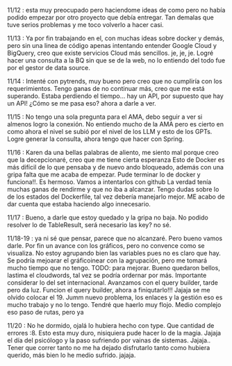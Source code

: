 11/12 : esta muy preocupado pero haciendome ideas de como
pero no había podido empezar por otro proyecto que debía entregar. Tan demalas que tuve serios 
problemas y me toco volverlo a hacer casi. 

11/13 : Ya por fin trabajando en el, con muchas ideas sobre docker y demás, pero sin una linea de código
apenas intentando entender Google Cloud y BigQuery, creo que existe servicios Cloud más sencillos. je, je, je.
Logré hacer una consulta a la BQ sin que se de la web, no lo entiendo del todo fue por el gestor de data source.

11/14 : Intenté con pytrends, muy bueno pero creo que no cumpliría con los requerimientos.
Tengo ganas de no continuar más, creo que me está superando. 
Estaba perdiendo el tiempo... hay un API, por supuesto que hay un API! ¿Cómo se me pasa eso? ahora a darle a ver.

11/15 : No tengo una sola pregunta para el AMA, debo seguir a ver si almenos logro la conexión. 
No entiendo mucho de la AMA pero es cierto en como ahora el nivel se subió por el nivel de los LLM y esto de los GPTs.
Logre generar la consulta, ahora tengo que hacer con Spring.

11/16 : Karen da una bellas palabras de aliento, me siento mal porque creo que la decepcionaré, creo que me tiene cierta esperanza
Esto de Docker es más difícil de lo que pensaba y de nuevo ando bloqueado, además con una gripa falta
que me acaba de empezar. 
Pude terminar lo de docker y funciona!!. Es hermoso. Vamos a intentarlos con github
La verdad tenía muchas ganas de rendirme y que no iba a alcanzar.
Tengo dudas sobre lo de los estados del Dockerfile, tal vez debería manejarlo mejor.
ME acabo de dar cuenta que estaba haciendo algo innecesario.

11/17 : Bueno, a darle que estoy quedado y la gripa no baja. No podido resolver lo de TableResult, será necesario las key?
no sé.

11/18-19 : ya ni sé que pensar, parece que no alcanzaré. Pero bueno vamos darle.
Por fin un avance con los gráficos, pero no convence como se visualiza. No estoy agrupando bien las variables pues no es claro
que hay. Se podría mejoarar el gráficoinear con la agrupación, pero me tomará mucho tiempo que no tengo. TODO: para mejorar.
Bueno quedaron bellos, lastima el cloudwords, tal vez se podría ordernar por más.
Importante considerar lo del set internacional. Avanzamos con el query builder, tarde pero da luz. Funcion el query builder, 
ahora a finiqutarlo!!! Jajaja se me olvido colocar el 19.
Jumm nuevo problema, los enlaces y la gestión eso es mucho trabajo y no lo tengo. Tendré que haerlo muy flojo. Medio
complejo eso paso de rutas, pero ya

11/20 : No he dormido, ojalá lo hubiera hecho con type. Que cantidad de errores :8. Esto esta muy duro, nisiquiera pude 
hacer lo de la magia.
Jajaja el día del psicólogo y la paso sufriendo por vainas de sistemas. Jajaja.. Tener que correr tanto no me ha dejado disfrutarlo
tanto como hubiera querido, más bien lo he medio sufrido. jajaja.